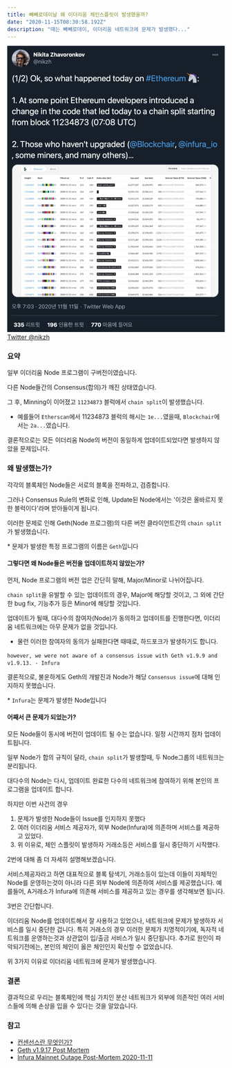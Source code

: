 ```yaml
---
title: 빼빼로데이날 왜 이더리움 체인스플릿이 발생했을까?
date: "2020-11-15T08:30:58.192Z"
description: "때는 빼빼로데이, 이더리움 네트워크에 문제가 발생했다..."
---
```



![What happend today on Ethereum](./image1.png) 
[Twitter @nikzh](https://twitter.com/nikzh/status/1326465592841351168)

### 요약

일부 이더리움 Node 프로그램이 구버전이였습니다. 

다른 Node들간의 Consensus(합의)가 깨진 상태였습니다. 

그 후, Minning이 이어졌고 `11234873` 블럭에서 `chain split`이 발생했습니다.

- 예를들어 `Etherscan`에서 11234873 블럭의 해시는 `1e...`였을때, `Blockchair`에서는 `2a...`였습니다.

결론적으로는 모든 이더리움 Node의 버전이 동일하게 업데이트되었다면 발생하지 않았을 문제입니다.

### 왜 발생했는가?

각각의 블록체인 Node들은 서로의 블록을 전파하고, 검증합니다.

그러나 Consensus Rule의 변화로 인해, Update된 Node에서는 '이것은 올바르지 못한 블럭이다'라며 받아들이게 됩니다.

이러한 문제로 인해 Geth(Node 프로그램)의 다른 버전 클라이언트간의 `chain split`가 발생했습니다.

\* 문제가 발생한 특정 프로그램의 이름은 `Geth`입니다

#### 그렇다면 왜 Node들은 버전을 업데이트하지 않았는가?

먼저, Node 프로그램의 버전 업은 간단히 말해, Major/Minor로 나뉘어집니다.

`chain split`을 유발할 수 있는 업데이트의 경우, Major에 해당할 것이고, 그 외에 간단한 bug fix, 기능추가 등은 Minor에 해당할 것입니다.

업데이트가 될때, 대다수의 참여자(Node)가 동의하고 업데이트를 진행한다면, 이더리움 네트워크에는 아무 문제가 없을 것입니다.
- 물런 이러한 참여자의 동의가 실패한다면 때때로, 하드포크가 발생하기도 합니다.

`however, we were not aware of a consensus issue with Geth v1.9.9 and v1.9.13. - Infura`

결론적으로, 불운하게도 Geth의 개발진과 Node가 해당 `Consensus issue`에 대해 인지하지 못했습니다.

\* `Infura`는 문제가 발생한 Node입니다

#### 어째서 큰 문제가 되었는가?

모든 Node들이 동시에 버전이 업데이트 될 수는 없습니다. 일정 시간까지 점차 업데이트됩니다.

일부 Node가 합의 규칙이 달라, `chain split`가 발생할때, 두 Node그룹의 네트워크는 분리됩니다.

대다수의 Node는 다시, 업데이트 완료한 다수의 네트워크에 참여하기 위해 본인의 프로그램을 업데이트 합니다.

하지만 이번 사건의 경우 

1. 문제가 발생한 Node들이 Issue를 인지하지 못했다
2. 여러 이더리움 서비스 제공자가, 외부 Node(Infura)에 의존하며 서비스를 제공하고 있었다.
3. 위 이유로, 체인 스플릿이 발생하자 거래소등은 서비스를 일시 중단하기 시작했다. 

2번에 대해 좀 더 자세히 설명해보겠습니다.

서비스제공자라고 하면 대표적으로 블록 탐색기, 거래소등이 있는데 이들이 자체적인 Node를 운영하는것이 아니라 
다른 외부 Node에 의존하여 서비스를 제공했습니다. 예를들어, A거래소가 Infura에 의존해 서비스를 제공하고 있는 경우를 생각해보면 됩니다.


3번은 간단합니다.

이더리움 Node를 업데이트해서 잘 사용하고 있었으나, 네트워크에 문제가 발생하자 서비스를 일시 중단한 겁니다. 
특히 거래소의 경우 이러한 문제가 치명적이기에, 독자적 네트워크를 운영하는것과 상관없이 입/출금 서비스가 일시 중단됩니다.
추가로 원인이 파악되기전에는, 본인의 체인이 옳은 체인인지 확신할 수 없었습니다.

위 3가지 이유로 이더리움 네트워크에 문제가 발생했습니다.


### 결론

결과적으로 우리는 블록체인에 핵심 가치인 분산 네트워크가 외부에 의존적인 여러 서비스들에 의해 손상을 입을 수 있다는 것을 알았습니다.

### 참고

- [컨센선스란 무엇인가?](https://steemit.com/kr/@donekim/consensus-pow-pos-dpos)
- [Geth v1.9.17 Post Mortem](https://gist.github.com/karalabe/e1891c8a99fdc16c4e60d9713c35401f)
- [Infura Mainnet Outage Post-Mortem 2020-11-11](https://blog.infura.io/infura-mainnet-outage-post-mortem-2020-11-11/?fbclid=IwAR1kQUxmCIuRnWPB9x5BjfiWe0G1DgYQIE8y4Q73yAJ8tkCpwtNJOI6hRR0)

